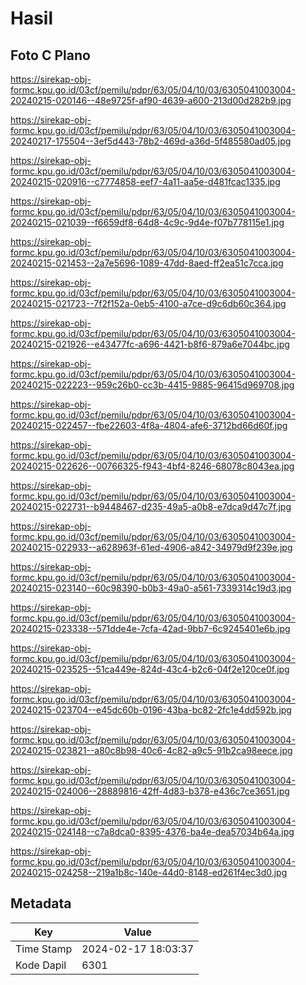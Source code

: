 # Hasil

## Foto C Plano

https://sirekap-obj-formc.kpu.go.id/03cf/pemilu/pdpr/63/05/04/10/03/6305041003004-20240215-020146--48e9725f-af90-4639-a600-213d00d282b9.jpg

https://sirekap-obj-formc.kpu.go.id/03cf/pemilu/pdpr/63/05/04/10/03/6305041003004-20240217-175504--3ef5d443-78b2-469d-a36d-5f485580ad05.jpg

https://sirekap-obj-formc.kpu.go.id/03cf/pemilu/pdpr/63/05/04/10/03/6305041003004-20240215-020916--c7774858-eef7-4a11-aa5e-d481fcac1335.jpg

https://sirekap-obj-formc.kpu.go.id/03cf/pemilu/pdpr/63/05/04/10/03/6305041003004-20240215-021039--f6659df8-64d8-4c9c-9d4e-f07b778115e1.jpg

https://sirekap-obj-formc.kpu.go.id/03cf/pemilu/pdpr/63/05/04/10/03/6305041003004-20240215-021453--2a7e5696-1089-47dd-8aed-ff2ea51c7cca.jpg

https://sirekap-obj-formc.kpu.go.id/03cf/pemilu/pdpr/63/05/04/10/03/6305041003004-20240215-021723--7f2f152a-0eb5-4100-a7ce-d9c6db60c364.jpg

https://sirekap-obj-formc.kpu.go.id/03cf/pemilu/pdpr/63/05/04/10/03/6305041003004-20240215-021926--e43477fc-a696-4421-b8f6-879a6e7044bc.jpg

https://sirekap-obj-formc.kpu.go.id/03cf/pemilu/pdpr/63/05/04/10/03/6305041003004-20240215-022223--959c26b0-cc3b-4415-9885-96415d969708.jpg

https://sirekap-obj-formc.kpu.go.id/03cf/pemilu/pdpr/63/05/04/10/03/6305041003004-20240215-022457--fbe22603-4f8a-4804-afe6-3712bd66d60f.jpg

https://sirekap-obj-formc.kpu.go.id/03cf/pemilu/pdpr/63/05/04/10/03/6305041003004-20240215-022626--00766325-f943-4bf4-8246-68078c8043ea.jpg

https://sirekap-obj-formc.kpu.go.id/03cf/pemilu/pdpr/63/05/04/10/03/6305041003004-20240215-022731--b9448467-d235-49a5-a0b8-e7dca9d47c7f.jpg

https://sirekap-obj-formc.kpu.go.id/03cf/pemilu/pdpr/63/05/04/10/03/6305041003004-20240215-022933--a628963f-61ed-4906-a842-34979d9f239e.jpg

https://sirekap-obj-formc.kpu.go.id/03cf/pemilu/pdpr/63/05/04/10/03/6305041003004-20240215-023140--60c98390-b0b3-49a0-a561-7339314c19d3.jpg

https://sirekap-obj-formc.kpu.go.id/03cf/pemilu/pdpr/63/05/04/10/03/6305041003004-20240215-023338--571dde4e-7cfa-42ad-9bb7-6c9245401e6b.jpg

https://sirekap-obj-formc.kpu.go.id/03cf/pemilu/pdpr/63/05/04/10/03/6305041003004-20240215-023525--51ca449e-824d-43c4-b2c6-04f2e120ce0f.jpg

https://sirekap-obj-formc.kpu.go.id/03cf/pemilu/pdpr/63/05/04/10/03/6305041003004-20240215-023704--e45dc60b-0196-43ba-bc82-2fc1e4dd592b.jpg

https://sirekap-obj-formc.kpu.go.id/03cf/pemilu/pdpr/63/05/04/10/03/6305041003004-20240215-023821--a80c8b98-40c6-4c82-a9c5-91b2ca98eece.jpg

https://sirekap-obj-formc.kpu.go.id/03cf/pemilu/pdpr/63/05/04/10/03/6305041003004-20240215-024006--28889816-42ff-4d83-b378-e436c7ce3651.jpg

https://sirekap-obj-formc.kpu.go.id/03cf/pemilu/pdpr/63/05/04/10/03/6305041003004-20240215-024148--c7a8dca0-8395-4376-ba4e-dea57034b64a.jpg

https://sirekap-obj-formc.kpu.go.id/03cf/pemilu/pdpr/63/05/04/10/03/6305041003004-20240215-024258--219a1b8c-140e-44d0-8148-ed261f4ec3d0.jpg


## Metadata

| Key        | Value               |
| ---------- | ------------------- |
| Time Stamp | 2024-02-17 18:03:37 |
| Kode Dapil | 6301                |



